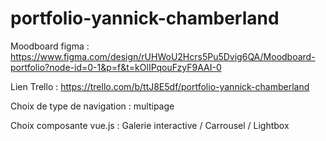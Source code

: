 # portfolio-yannick-chamberland

Moodboard figma : https://www.figma.com/design/rUHWoU2Hcrs5Pu5Dvig6QA/Moodboard-portfolio?node-id=0-1&p=f&t=kOlIPqouFzyF9AAI-0

Lien Trello : https://trello.com/b/ttJ8E5df/portfolio-yannick-chamberland

Choix de type de navigation : multipage

Choix composante vue.js : Galerie interactive / Carrousel / Lightbox
